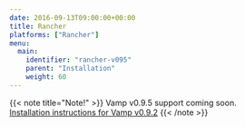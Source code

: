 ```yaml
---
date: 2016-09-13T09:00:00+00:00
title: Rancher
platforms: ["Rancher"]
menu:
  main:
    identifier: "rancher-v095"
    parent: "Installation"
    weight: 60
---
```


{{< note title="Note!" >}}
Vamp v0.9.5 support coming soon.  
[Installation instructions for Vamp v0.9.2](/documentation/installation/v0.9.2/rancher/)
{{< /note >}}

